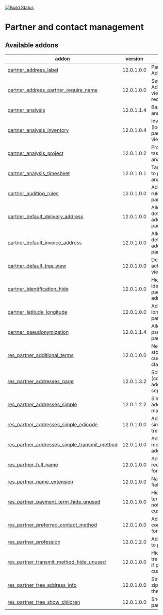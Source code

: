 [![Build Status](https://travis-ci.org/Tawasta/partner.svg?branch=12.0)](https://travis-ci.org/Tawasta/partner)

Partner and contact management
==============================

[//]: # (addons)

Available addons
----------------
addon | version | summary
--- | --- | ---
[partner_address_label](partner_address_label/) | 12.0.1.0.0 | Partner - Address Label
[partner_address_partner_require_name](partner_address_partner_require_name/) | 12.0.1.0.0 | Set Partner Address tree view's name to be required
[partner_analysis](partner_analysis/) | 12.0.1.1.4 | Base for partner analysis view
[partner_analysis_inventory](partner_analysis_inventory/) | 12.0.1.0.4 | Inventory (locations) to partner analysis view
[partner_analysis_project](partner_analysis_project/) | 12.0.1.0.2 | Projects and tasks to partner analysis view
[partner_analysis_timesheet](partner_analysis_timesheet/) | 12.0.1.0.1 | Task timesheets to partner analysis view
[partner_auditlog_rules](partner_auditlog_rules/) | 12.0.1.0.0 | Adds audit log rules for res partner
[partner_default_delivery_address](partner_default_delivery_address/) | 12.0.1.0.0 | Allows defining a default delivery address for partners
[partner_default_invoice_address](partner_default_invoice_address/) | 12.0.1.0.0 | Allows defining a default invoice address for partners
[partner_default_tree_view](partner_default_tree_view/) | 12.0.1.0.0 | Defaults Contacts action to tree view
[partner_identification_hide](partner_identification_hide/) | 12.0.1.0.0 | Hide partner identification page from non-admins
[partner_latitude_longitude](partner_latitude_longitude/) | 12.0.1.0.0 | Adds latitude and longitude fields to partner
[partner_pseudonymization](partner_pseudonymization/) | 12.0.1.1.4 | Allows pseudonymizing partners
[res_partner_additional_terms](res_partner_additional_terms/) | 12.0.1.0.0 | New model for storing customized clauses
[res_partner_addresses_page](res_partner_addresses_page/) | 12.0.1.3.2 | Split partner (company) addresses to separate pages
[res_partner_addresses_simple](res_partner_addresses_simple/) | 12.0.1.2.2 | Simplify partner address management
[res_partner_addresses_simple_edicode](res_partner_addresses_simple_edicode/) | 12.0.1.0.0 | Add edicode to simple address tree view
[res_partner_addresses_simple_transmit_method](res_partner_addresses_simple_transmit_method/) | 12.0.1.0.0 | Add transmit method to simple address tree view
[res_partner_full_name](res_partner_full_name/) | 12.0.1.0.0 | Adds a full recursive name for partners
[res_partner_name_extension](res_partner_name_extension/) | 12.0.1.0.0 | Name extension field for partner
[res_partner_payment_term_hide_unused](res_partner_payment_term_hide_unused/) | 12.0.1.0.0 | Hide payment term if partner is not a customer/supplier
[res_partner_preferred_contact_method](res_partner_preferred_contact_method/) | 12.0.1.0.0 | Add preferred contact method for partners
[res_partner_profession](res_partner_profession/) | 12.0.1.2.0 | Adds professions to partners
[res_partner_transmit_method_hide_unused](res_partner_transmit_method_hide_unused/) | 12.0.1.0.0 | Hide transmit_method if partner is not a customer/supplier
[res_partner_tree_address_info](res_partner_tree_address_info/) | 12.0.1.0.0 | Street, city and zip are shown in the tree view
[res_partner_tree_show_children](res_partner_tree_show_children/) | 12.0.1.0.0 | Show children in partner tree view

[//]: # (end addons)
